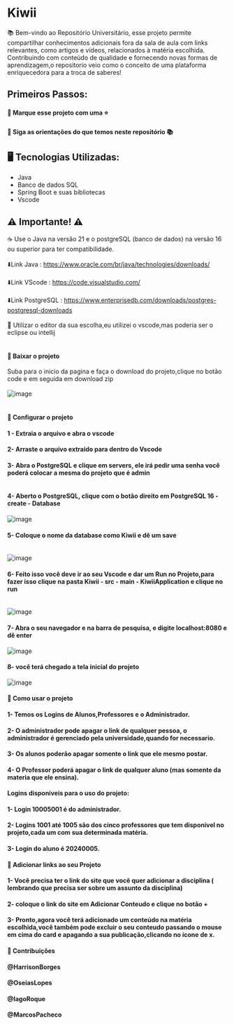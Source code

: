 # Kiwii
📚 Bem-vindo ao Repositório Universitário, esse projeto permite compartilhar conhecimentos adicionais fora da sala de aula com links relevantes, como artigos e vídeos, relacionados à matéria escolhida. Contribuindo com conteúdo de qualidade e fornecendo novas formas de aprendizagem,o repositorio veio como o conceito de uma plataforma enriquecedora para a troca de saberes!

## Primeiros Passos:

#### 🔹 Marque esse projeto com uma ⭐
#### 🔹 Siga as orientações do que temos neste repositório 📚

## 🖥️ Tecnologias Utilizadas:

- Java
- Banco de dados SQL
- Spring Boot e suas bibliotecas
- Vscode

## ⚠️ Importante! ⚠️

☕ Use o Java na versão 21 e o postgreSQL (banco de dados) na versão 16 ou superior para ter compatibilidade. 
</br></br>
⬇️Link Java : https://www.oracle.com/br/java/technologies/downloads/ </br></br>
⬇️Link VScode : https://code.visualstudio.com/ </br></br>
⬇️Link PostgreSQL : https://www.enterprisedb.com/downloads/postgres-postgresql-downloads </br></br>
📝 Utilizar o editor da sua escolha,eu utilizei o vscode,mas poderia ser o eclipse ou intellij </br></br>

#### 🔹 Baixar o projeto 
Suba para o inicio da pagina e faça o download do projeto,clique no botão code e em seguida em download zip </br></br>
![image](https://github.com/HarrisonBorgess/Kiwii/assets/73191690/c50040c7-e9f3-4e4a-9c6c-ca75ccd0e0e3) </br></br>

#### 🔹 Configurar o projeto
#### 1 - Extraia o arquivo e abra o vscode 
#### 2- Arraste o arquivo extraido para dentro do Vscode
#### 3- Abra o PostgreSQL e clique em servers, ele irá pedir uma senha você poderá colocar a mesma do projeto que é admin </br></br>
#### 4- Aberto o PostgreSQL, clique com o botão direito em PostgreSQL 16 - create - Database
![image](https://github.com/HarrisonBorgess/Kiwii/assets/73191690/f6840f4e-d853-4c42-9cf4-a4e2226f4751) 
#### 5- Coloque o nome da database como Kiwii e dê um save </br></br>
![image](https://github.com/HarrisonBorgess/Kiwii/assets/73191690/e7095f35-a0b9-447d-b94b-e6f5fab9d8c1) 
#### 6- Feito isso você deve ir ao seu Vscode e dar um Run no Projeto,para fazer isso clique na pasta Kiwii - src - main - KiwiiApplication e clique no run </br></br>
![image](https://github.com/HarrisonBorgess/Kiwii/assets/73191690/1cc9e43b-ca1a-4638-8f1c-204a78c41bd0)  
#### 7- Abra o seu navegador e na barra de pesquisa, e digite  localhost:8080 e dê enter
![image](https://github.com/HarrisonBorgess/Kiwii/assets/73191690/514e155e-98b5-45eb-ab8b-bada92fa74f9)
#### 8- você terá chegado a tela inicial do projeto
![image](https://github.com/HarrisonBorgess/Kiwii/assets/73191690/211a8a38-cb17-485f-bd27-a141786ebaf8)

#### 🔹 Como usar o projeto

#### 1- Temos os Logins de Alunos,Professores e o Administrador.
#### 2- O administrador pode apagar o link de qualquer pessoa, o administrador é gerenciado pela universidade,quando for necessario.
#### 3- Os alunos poderão apagar somente o link que ele mesmo postar.
#### 4- O Professor poderá apagar o link de qualquer aluno (mas somente da materia que ele ensina).

#### Logins disponiveis para o uso do projeto:

#### 1- Login 10005001 é do administrador.
#### 2- Logins 1001 até 1005 são dos cinco professores que tem disponivel no projeto,cada um com sua determinada matéria. 
#### 3- Login do aluno é 20240005.

#### 🔹 Adicionar links ao seu Projeto

#### 1- Você precisa ter o link do site que você quer adicionar a disciplina ( lembrando que precisa ser sobre um assunto da disciplina)
#### 2- coloque o link do site em Adicionar Conteudo e clique no botão +
#### 3- Pronto,agora você terá adicionado um conteúdo na matéria escolhida,você também pode excluir o seu conteudo passando o mouse em cima do card e apagando a sua publicação,clicando no ícone de x.

#### 🔹 Contribuições

#### @HarrisonBorges
#### @OseiasLopes
#### @IagoRoque
#### @MarcosPacheco








